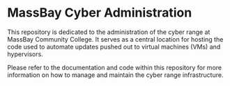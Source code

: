 # MassBay Cyber Administration

This repository is dedicated to the administration of the cyber range at MassBay Community College. It serves as a central location for hosting the code used to automate updates pushed out to virtual machines (VMs) and hypervisors.

Please refer to the documentation and code within this repository for more information on how to manage and maintain the cyber range infrastructure.
